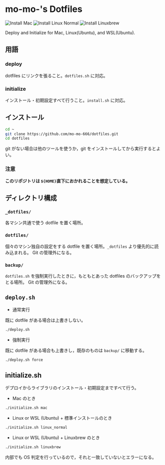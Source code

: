 # mo-mo-'s Dotfiles
![Install Mac](https://github.com/mo-mo-666/dotfiles/workflows/Install%20Mac/badge.svg)
![Install Linux Normal](https://github.com/mo-mo-666/dotfiles/workflows/Install%20Linux%20Normal/badge.svg)
![Install Linuxbrew](https://github.com/mo-mo-666/dotfiles/workflows/Install%20Linuxbrew/badge.svg)

Deploy and Initialize for Mac, Linux(Ubuntu), and WSL(Ubuntu).

## 用語

### deploy
dotfiles にリンクを張ること。`dotfiles.sh` に対応。

### initialize
インストール・初期設定すべて行うこと。`install.sh` に対応。

## インストール
```bash
cd ~
git clone https://github.com/mo-mo-666/dotfiles.git
cd dotfiles
```
git がない場合は他のツールを使うか，git をインストールしてから実行するとよい。
### 注意
**このリポジトリは `${HOME}`直下におかれることを想定している。**

## ディレクトリ構成

### `_dotfiles/`
各マシン共通で使う dotfile を置く場所。

### `dotfiles/`
個々のマシン独自の設定をする dotfile を置く場所。`_dotfiles` より優先的に読み込まれる。
Git の管理外になる。

### `backup/`
`dotfiles.sh` を強制実行したときに，もともとあった dotfiles のバックアップをとる場所。
Git の管理外になる。

## `deploy.sh`

- 通常実行

既に dotfile がある場合は上書きしない。

```bash
./deploy.sh
```

- 強制実行

既に dotfile がある場合も上書きし，既存のものは `backup/` に移動する。

```bash
./deploy.sh force
```

## initialize.sh

デプロイからライブラリのインストール・初期設定まですべて行う。

- Mac のとき

```bash
./initialize.sh mac
```

- Linux or WSL (Ubuntu) + 標準インストールのとき

```bash
./initialize.sh linux_normal
```

- Linux or WSL (Ubuntu) + Linuxbrew のとき

```bash
./initialize.sh linuxbrew
```

内部でも OS 判定を行っているので，それと一致していないとエラーになる。
